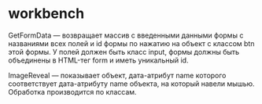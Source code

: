# workbench
GetFormData — возвращает массив с введенными данными формы с названиями всех полей и id формы по нажатию на объект с классом btn этой формы. У полей должен быть класс input, формы должны быть объединены в HTML-тег form и иметь уникальный id.

ImageReveal — показывает объект, дата-атрибут name которого соответствует дата-атрибуту name объекта, на который навели мышью. Обработка производится по классам.

